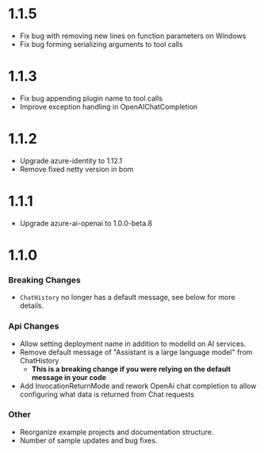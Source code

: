 # 1.1.5

- Fix bug with removing new lines on function parameters on Windows
- Fix bug forming serializing arguments to tool calls 

# 1.1.3

- Fix bug appending plugin name to tool calls
- Improve exception handling in OpenAIChatCompletion

# 1.1.2

- Upgrade azure-identity to 1.12.1
- Remove fixed netty version in bom

# 1.1.1

- Upgrade azure-ai-openai to 1.0.0-beta.8

# 1.1.0

### Breaking Changes

- `ChatHistory` no longer has a default message, see below for more details.

### Api Changes
  - Allow setting deployment name in addition to modelId on AI services.
  - Remove default message of "Assistant is a large language model" from ChatHistory
    - **This is a breaking change if you were relying on the default message in your code**
  - Add InvocationReturnMode and rework OpenAi chat completion to allow configuring what data is returned from Chat requests

### Other
- Reorganize example projects and documentation structure.
- Number of sample updates and bug fixes.
